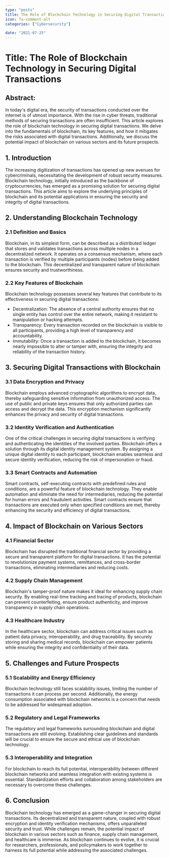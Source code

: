 ```yaml
---
type: "posts"
title: The Role of Blockchain Technology in Securing Digital Transactions
icon: fa-comment-alt
categories: ["Cybersecurity"]

date: "2021-07-25"
---
```




# Title: The Role of Blockchain Technology in Securing Digital Transactions

## Abstract:
In today's digital era, the security of transactions conducted over the internet is of utmost importance. With the rise in cyber threats, traditional methods of securing transactions are often insufficient. This article explores the role of blockchain technology in securing digital transactions. We delve into the fundamentals of blockchain, its key features, and how it mitigates the risks associated with digital transactions. Additionally, we discuss the potential impact of blockchain on various sectors and its future prospects.

## 1. Introduction
The increasing digitization of transactions has opened up new avenues for cybercriminals, necessitating the development of robust security measures. Blockchain technology, initially introduced as the backbone of cryptocurrencies, has emerged as a promising solution for securing digital transactions. This article aims to explore the underlying principles of blockchain and its potential applications in ensuring the security and integrity of digital transactions.

## 2. Understanding Blockchain Technology
### 2.1 Definition and Basics
Blockchain, in its simplest form, can be described as a distributed ledger that stores and validates transactions across multiple nodes in a decentralized network. It operates on a consensus mechanism, where each transaction is verified by multiple participants (nodes) before being added to the blockchain. This decentralized and transparent nature of blockchain ensures security and trustworthiness.

### 2.2 Key Features of Blockchain
Blockchain technology possesses several key features that contribute to its effectiveness in securing digital transactions:
- Decentralization: The absence of a central authority ensures that no single entity has control over the entire network, making it resistant to manipulation or hacking attempts.
- Transparency: Every transaction recorded on the blockchain is visible to all participants, providing a high level of transparency and accountability.
- Immutability: Once a transaction is added to the blockchain, it becomes nearly impossible to alter or tamper with, ensuring the integrity and reliability of the transaction history.

## 3. Securing Digital Transactions with Blockchain
### 3.1 Data Encryption and Privacy
Blockchain employs advanced cryptographic algorithms to encrypt data, thereby safeguarding sensitive information from unauthorized access. The use of public and private keys ensures that only authorized parties can access and decrypt the data. This encryption mechanism significantly enhances the privacy and security of digital transactions.

### 3.2 Identity Verification and Authentication
One of the critical challenges in securing digital transactions is verifying and authenticating the identities of the involved parties. Blockchain offers a solution through its digital identity management system. By assigning a unique digital identity to each participant, blockchain enables seamless and secure identity verification, reducing the risk of impersonation or fraud.

### 3.3 Smart Contracts and Automation
Smart contracts, self-executing contracts with predefined rules and conditions, are a powerful feature of blockchain technology. They enable automation and eliminate the need for intermediaries, reducing the potential for human errors and fraudulent activities. Smart contracts ensure that transactions are executed only when specified conditions are met, thereby enhancing the security and efficiency of digital transactions.

## 4. Impact of Blockchain on Various Sectors
### 4.1 Financial Sector
Blockchain has disrupted the traditional financial sector by providing a secure and transparent platform for digital transactions. It has the potential to revolutionize payment systems, remittances, and cross-border transactions, eliminating intermediaries and reducing costs.

### 4.2 Supply Chain Management
Blockchain's tamper-proof nature makes it ideal for enhancing supply chain security. By enabling real-time tracking and tracing of products, blockchain can prevent counterfeiting, ensure product authenticity, and improve transparency in supply chain operations.

### 4.3 Healthcare Industry
In the healthcare sector, blockchain can address critical issues such as patient data privacy, interoperability, and drug traceability. By securely storing and sharing medical records, blockchain can empower patients while ensuring the integrity and confidentiality of their data.

## 5. Challenges and Future Prospects
### 5.1 Scalability and Energy Efficiency
Blockchain technology still faces scalability issues, limiting the number of transactions it can process per second. Additionally, the energy consumption associated with blockchain networks is a concern that needs to be addressed for widespread adoption.

### 5.2 Regulatory and Legal Frameworks
The regulatory and legal frameworks surrounding blockchain and digital transactions are still evolving. Establishing clear guidelines and standards will be crucial to ensure the secure and ethical use of blockchain technology.

### 5.3 Interoperability and Integration
For blockchain to reach its full potential, interoperability between different blockchain networks and seamless integration with existing systems is essential. Standardization efforts and collaboration among stakeholders are necessary to overcome these challenges.

## 6. Conclusion
Blockchain technology has emerged as a game-changer in securing digital transactions. Its decentralized and transparent nature, coupled with robust encryption and identity verification mechanisms, offers unparalleled security and trust. While challenges remain, the potential impact of blockchain in various sectors such as finance, supply chain management, and healthcare is immense. As blockchain continues to evolve, it is crucial for researchers, professionals, and policymakers to work together to harness its full potential while addressing the associated challenges.
